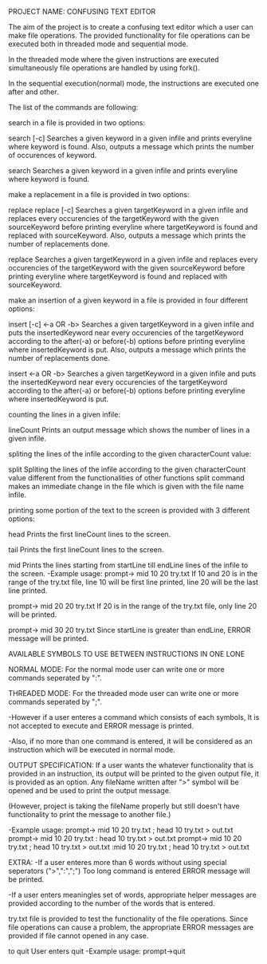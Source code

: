 PROJECT NAME: CONFUSING TEXT EDITOR

The aim of the project is to create a confusing text editor which a user can make file operations.
The provided functionality for file operations can be executed both in threaded mode and sequential mode.

In the threaded mode where the given instructions are executed simultaneously file operations are handled by using fork().

In the sequential execution(normal) mode, the instructions are executed one after and other.

The list of the commands are following:

search in a file is provided in two options:

search <keyword> [-c] <inFile>
Searches a given keyword in a given infile and prints everyline where keyword is found. Also, outputs a message which prints the number of occurences of keyword.

search <keyword> <inFile>
Searches a given keyword in a given infile and prints everyline where keyword is found.

make a replacement in a file is provided in two options:

replace replace <targetKeyword> <sourceKeyword> [-c] <inFile>
Searches a given targetKeyword in a given infile and replaces every occurencies of the targetKeyword with the given sourceKeyword before printing everyline where targetKeyword is found and replaced with sourceKeyword. Also, outputs a message which prints the number of replacements done.

replace <targetKeyword> <sourceKeyword> <inFile>
Searches a given targetKeyword in a given infile and replaces every occurencies of the targetKeyword with the given sourceKeyword before printing everyline where targetKeyword is found and replaced with sourceKeyword.

make an insertion of a given keyword in a file is provided in four different options:

insert <insertedkeyword> [-c] <-a OR -b> <targetkeyword> <inFile>
Searches a given targetKeyword in a given infile and puts the insertedKeyword near every occurencies of the targetKeyword according to the after(-a) or before(-b) options before printing everyline where insertedKeyword is put. Also, outputs a message which prints the number of replacements done.

insert <insertedkeyword> <-a OR -b> <targetkeyword> <inFile>
Searches a given targetKeyword in a given infile and puts the insertedKeyword near every occurencies of the targetKeyword according to the after(-a) or before(-b) options before printing everyline where insertedKeyword is put.

counting the lines in a given infile:

lineCount <inFile>
Prints an output message which shows the number of lines in a given infile.

spliting the lines of the infile according to the given characterCount value:

split <CharacterCount> <inFile>
Spliting the lines of the infile according to the given characterCount value different from the functionalities of other functions split command makes an immediate change in the file which is given with the file name infile.

printing some portion of the text to the screen is provided with 3 different options:

head <lineCount> <inFile>
Prints the first lineCount lines to the screen.

tail <lineCount> <inFile>
Prints the first lineCount lines to the screen.

mid <startLine> <endLine> <inFile>
Prints the lines starting from startLine till endLine lines of the infile to the screen.
-Example usage:
prompt-> mid 10 20 try.txt
If 10 and 20 is in the range of the try.txt file, line 10 will be first line printed,
line 20 will be the last line printed.

prompt-> mid 20 20 try.txt
If 20 is in the range of the try.txt file, only line 20 will be printed.

prompt-> mid 30 20 try.txt
Since startLine is greater than endLine, ERROR message will be printed.

AVAILABLE SYMBOLS TO USE BETWEEN INSTRUCTIONS IN ONE LONE

NORMAL MODE:
For the normal mode user can write one or more commands seperated by ":".

THREADED MODE:
For the threaded mode user can write one or more commands seperated by ";".

-However if a user enteres a command which consists of each symbols,
It is not accepted to execute and ERROR message is printed.

-Also, if no more than one command is entered, it will be considered as an instruction which will be executed in normal mode.

OUTPUT SPECIFICATION:
If a user wants the whatever functionality that is provided in an instruction, its output will be printed to the given output file, it is provided as an option.
Any fileName written after ">" symbol will be opened and be used to print the output message.

(However, project is taking the fileName properly but still doesn't have functionality to print the message to another file.)

-Example usage:
prompt-> mid 10 20 try.txt ; head 10 try.txt > out.txt
prompt-> mid 10 20 try.txt : head 10 try.txt > out.txt
prompt-> mid 10 20 try.txt ; head 10 try.txt > out.txt :mid 10 20 try.txt ; head 10 try.txt > out.txt

EXTRA:
-If a user enteres more than 6 words without using special seperators (">",":",";")
Too long command is entered ERROR message will be printed.

-If a user enters meaningles set of words, appropriate helper messages are provided according to the number of the words that is entered.

try.txt file is provided to test the functionality of the file operations.
Since file operations can cause a problem, the appropriate ERROR messages are provided if file cannot opened in any case.

to quit
User enters quit
-Example usage:
prompt->quit


